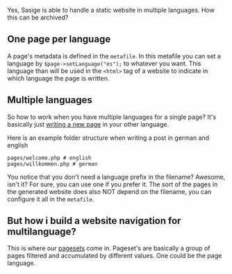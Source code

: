 Yes, Sasige is able to handle a static website in multiple languages. How this can be archived?

## One page per language

A page's metadata is defined in the `metafile`. In this metafile you can set a language by `$page->setLanguage("es");` to whatever you want. This language than will be used in the `<html>` tag of a website to indicate in which language the page is written.

## Multiple languages

So how to work when you have multiple languages for a single page? It's basically just [writing a new page](write-post.html) in your other language.

Here is an example folder structure when writing a post in german and english

    pages/welcome.php # english
    pages/willkommen.php # german
    
You notice that you don't need a language prefix in the filename? Awesome, isn't it? For sure, you can use one if you prefer it. The sort of the pages in the generated website does also NOT depend on the filename, you can configure it all in the `metafile`.

## But how i build a website navigation for multilanguage?

This is where our [pagesets](pageset.html) come in. Pageset's are basically a group of pages filtered and accumulated by different values. One could be the page language.